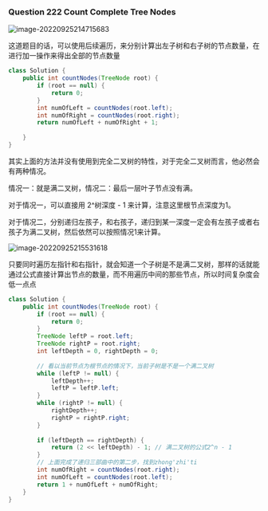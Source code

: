### Question 222 Count Complete Tree Nodes

![image-20220925214715683](C:\Users\jason\AppData\Roaming\Typora\typora-user-images\image-20220925214715683.png)

这道题目的话，可以使用后续遍历，来分别计算出左子树和右子树的节点数量，在进行加一操作来得出全部的节点数量

```java
class Solution {
    public int countNodes(TreeNode root) {
        if (root == null) {
            return 0;
        }
        int numOfLeft = countNodes(root.left);
        int numOfRight = countNodes(root.right);
        return numOfLeft + numOfRight + 1;
       
    }
}
```



其实上面的方法并没有使用到完全二叉树的特性，对于完全二叉树而言，他必然会有两种情况。

情况一：就是满二叉树，情况二：最后一层叶子节点没有满。

对于情况一，可以直接用 2^树深度 - 1 来计算，注意这里根节点深度为1。

对于情况二，分别递归左孩子，和右孩子，递归到某一深度一定会有左孩子或者右孩子为满二叉树，然后依然可以按照情况1来计算。

![image-20220925215531618](C:\Users\jason\AppData\Roaming\Typora\typora-user-images\image-20220925215531618.png)

只要同时遍历左指针和右指针，就会知道一个子树是不是满二叉树，那样的话就能通过公式直接计算出节点的数量，而不用遍历中间的那些节点，所以时间复杂度会低一点点

```java
class Solution {
    public int countNodes(TreeNode root) {
        if (root == null) {
            return 0;
        }
        TreeNode leftP = root.left;
        TreeNode rightP = root.right;
        int leftDepth = 0, rightDepth = 0;
        
        // 看以当前节点为根节点的情况下，当前子树是不是一个满二叉树
        while (leftP != null) {
            leftDepth++;
            leftP = leftP.left;
        }
        while (rightP != null) {
            rightDepth++;
            rightP = rightP.right;
        }
        
        if (leftDepth == rightDepth) {
            return (2 << leftDepth) - 1; // 满二叉树的公式2^n - 1
        }
        // 上面完成了递归三部曲中的第二步，找到zhong'zhi'ti
        int numOfRight = countNodes(root.right);
        int numOfLeft = countNodes(root.left);
        return 1 + numOfLeft + numOfRight;
    }
}
```


